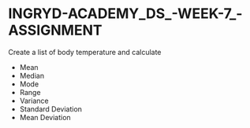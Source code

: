 # INGRYD-ACADEMY_DS_-WEEK-7_-ASSIGNMENT
Create a list of body temperature and calculate 
- Mean
- Median
- Mode
- Range
- Variance
- Standard Deviation
- Mean Deviation
